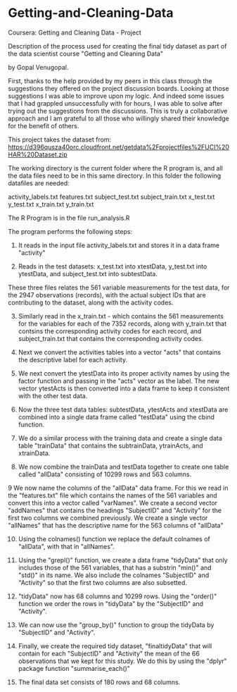 # Getting-and-Cleaning-Data
Coursera: Getting and Cleaning Data - Project

Description of the process used for creating the final tidy dataset as part of the data scientist course "Getting and Cleaning Data"

by Gopal Venugopal.

First, thanks to the help provided by my peers in this class through the suggestions they offered on the project discussion boards.  Looking at those suggestions I was able to improve upon my logic.  And indeed some issues that I had grappled unsuccessfully with for hours, I was able to solve after trying out the suggestions from the discussions.  This is truly a collaborative approach and I am grateful to all those who willingly shared their knowledge for the benefit of others.

This project takes the dataset from:
https://d396qusza40orc.cloudfront.net/getdata%2Fprojectfiles%2FUCI%20HAR%20Dataset.zip

 The working directory is the current folder where the R program is, and all the data files need to be in this same directory.  In this folder the following datafiles are needed:
 
 activity_labels.txt
 features.txt
 subject_test.txt
 subject_train.txt
 x_test.txt
 y_test.txt
 x_train.txt
 y_train.txt
 
 The R Program is in the file run_analysis.R
 
 The program performs the following steps:
 
 1. It reads in the input file activity_labels.txt and stores it in a data frame "activity"
 
 2.  Reads in the test datasets: x_test.txt into xtestData, y_test.txt into ytestData, and subject_test.txt into subtestData.
 
 These three files relates the 561 variable measurements for the test data, for the 2947 observations (records), with the actual subject IDs that are contributing to the dataset, along with the activity codes.
 
 3. Similarly read in the x_train.txt - which contains the 561 measurements for the variables for each of the 7352 records, along with y_train.txt that contsins the corresponding activity codes for each record, and subject_train.txt that contains the corresponding activity codes.
 
 4. Next we convert the activities tables into a vector "acts" that contains the descriptive label for each activity.
 
 5. We next convert the ytestData into its proper activity names by using the factor function and passing in the "acts" vector as the label.  The new vector ytestActs is then converted into a data frame to keep it consistent with the other test data.
 
 6. Now the three  test data tables: subtestData, ytestActs and xtestData are combined into a single data frame called "testData" using the cbind function.
 
 7. We do a similar process with the training data and create a single data table "trainData" that contains the subtrainData, ytrainActs, and xtrainData.
 
 8. We now combine the trainData and testData together to create one table called "allData" consisting of 10299 rows and 563 columns.
 
 9  We now name the columns of the "allData" data frame.  For this we read in the "features.txt" file which contains the names of the 561 variables and convert this into a vector called "varNames".  We create a second vector "addNames" that contains the headings "SubjectID" and "Activity" for the first two columns we combined previously.  We create a single vector "allNames" that has the descriptive name for the 563 columns of "allData"
 
 10. Using the colnames() function we replace the default colnames of "allData", with that in "allNames".
 
 11. Using the "grepl()" function, we create a data frame "tidyData" that only includes those of the 561 variables, that has a substrin "min()" and "std()" in its name.  We also include the colnames "SubjectID" and "Activity" so that the first two columns are also subsetted.
 
 12. "tidyData" now has 68 columns and 10299 rows.  Using the "order()" function we order the rows in "tidyData" by the "SubjectID" and "Activity".
 
 13. We can now use the "group_by()" function to group the tidyData by "SubjectID" and "Activity". 
 
 14. Finally, we create the required tidy dataset, "finaltidyData" that will contain for each "SubjectID" and "Activity" the mean of the 66 observations that we kept for this study.  We do this by using the "dplyr" package function "summarise_each()"
 
 15. The final data set consists of 180 rows and 68 columns.

